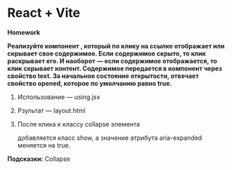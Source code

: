 # React + Vite

**Homework**

**Реализуйте компонент <Collapse>, который по клику на ссылке отображает или скрывает свое содержимое. Если содержимое
скрыто, то клик раскрывает его. И наоборот — если содержимое отображается, то клик скрывает контент. Содержимое
передается в компонент через свойство text. За начальное состояние открытости, отвечает свойство opened, которое по
умолчанию равно true.**

1. Использование — using.jsx

2. Рзультат — layout.html

3. После клика к классу collapse элемента <div> добавляется класс show, a значение атрибута aria-expanded меняется на
   true.

**Подсказки:**
Collapse